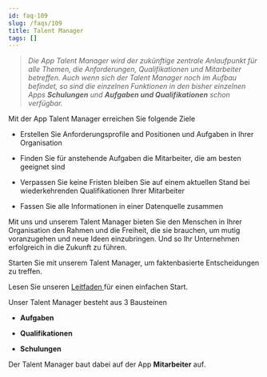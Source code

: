 ```yaml
---
id: faq-109
slug: /faqs/109
title: Talent Manager
tags: []
---
```

> *Die App Talent Manager wird der zukünftige zentrale Anlaufpunkt für alle Themen, die Anforderungen, Qualifikationen und Mitarbeiter betreffen. Auch wenn sich der Talent Manager noch im Aufbau befindet, so sind die einzelnen Funktionen in den bisher einzelnen Apps ****Schulungen**** und ****Aufgaben und Qualifikationen**** schon verfügbar.*

Mit der App Talent Manager erreichen Sie folgende Ziele

*   Erstellen Sie Anforderungsprofile and Positionen und Aufgaben in Ihrer Organisation

*   Finden Sie für anstehende Aufgaben die Mitarbeiter, die am besten geeignet sind

*   Verpassen Sie keine Fristen bleiben Sie auf einem aktuellen Stand bei wiederkehrenden Qualifikationen Ihrer Mitarbeiter

*   Fassen Sie alle Informationen in einer Datenquelle zusammen

‍Mit uns und unserem Talent Manager bieten Sie den Menschen in Ihrer Organisation den Rahmen und die Freiheit, die sie brauchen, um mutig voranzugehen und neue Ideen einzubringen. Und so Ihr Unternehmen erfolgreich in die Zukunft zu führen.

Starten Sie mit unserem Talent Manager, um faktenbasierte Entscheidungen zu treffen. 

Lesen Sie unseren [Leitfaden ](https://www.qmbase.com/leitfaden-mitarbeiterverwaltung/)für einen einfachen Start.

Unser Talent Manager besteht aus 3 Bausteinen

*   **Aufgaben**

*   **Qualifikationen**

*   **Schulungen**

Der Talent Manager baut dabei auf der App **Mitarbeiter** auf.